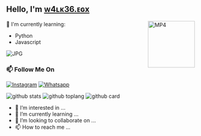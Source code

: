 ## Hello, I'm [ᴡ4ʟᴋ36.ᴇɢx](https://instagram.com/_.ane__es._) 

<img align="right" alt="MP4" height="125px" src="https://i.imgur.com/RUuP8x7.mp4" />

:page_with_curl: I'm currently learning:
- Python
- Javascript

<img align="center" fit="fill" alt="JPG" src="https://i.imgur.com/dLFWwXd.jpeg" />

### 📫 Follow Me On
<a href="https://www.instagram.com/_.ane__es._" target="_blank"><img src="https://img.shields.io/badge/Instagram-%23E4405F.svg?&style=flat-square&logo=instagram&logoColor=white" alt="Instagram"></a>
<a href="https://wa.me/917356378949" target="_blank"><img src="https://img.shields.io/badge/Whatsapp-%808080.svg?&style=flat-square&logo=Whatsapp&logoColor=white" alt="Whatsapp"></a>

![github stats](https://github-readme-stats.vercel.app/api?username=aneeswalker&show_icons=true&theme=radical)
![github toplang](https://github-readme-stats.vercel.app/api/top-langs/?username=aneeswalker&layout=compact&theme=nightowl)
![github card](https://github-readme-stats.vercel.app/api/pin/?username=aneeswalker&repo=walker&heme=dark)

- 👀 I’m interested in ...
- 🌱 I’m currently learning ...
- 💞️ I’m looking to collaborate on ...
- 📫 How to reach me ...

